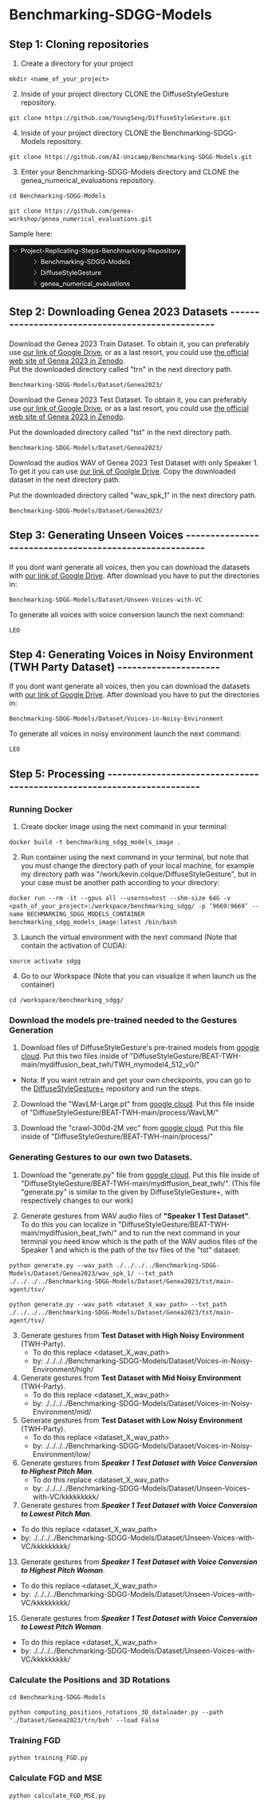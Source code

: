 # Benchmarking-SDGG-Models

## Step 1: Cloning repositories
1. Create a directory for your project
```angular2html
mkdir <name_of_your_project>
```

2. Inside of your project directory CLONE the DiffuseStyleGesture repository.
```angular2html
git clone https://github.com/YoungSeng/DiffuseStyleGesture.git
```

4. Inside of your project directory CLONE the Benchmarking-SDGG-Models repository.
```angular2html
git clone https://github.com/AI-Unicamp/Benchmarking-SDGG-Models.git
```

3. Enter your Benchmarking-SDGG-Models directory and CLONE the genea_numerical_evaluations repository.
```angular2html
cd Benchmarking-SDGG-Models
```
```angular2html
git clone https://github.com/genea-workshop/genea_numerical_evaluations.git
```

Sample here:

![Structure of Directories](https://github.com/AI-Unicamp/Benchmarking-SDGG-Models/blob/main/Images-to-Readme/Structure-of-directories.png)

## Step 2: Downloading Genea 2023 Datasets ------------------------------------------------
Download the Genea 2023 Train Dataset. To obtain it, you can preferably use [our link of Google Drive](https://drive.google.com/drive/folders/1GvP67y8Ffi-3Y-pzGoZxMtyGKG0ZHT_4?usp=sharing), or as a last resort, you could use [the official web site of Genea 2023 in Zenodo](https://zenodo.org/records/8199133).  
Put the downloaded directory called "trn" in the next directory path.
```angular2html
Benchmarking-SDGG-Models/Dataset/Genea2023/
```

Download the Genea 2023 Test Dataset. To obtain it, you can preferably use [our link of Google Drive](https://drive.google.com/drive/folders/15IcRXcu6PI2DryfYLzMwSis4zEcMTFIK?usp=sharing), or as a last resort, you could use [the official web site of Genea 2023 in Zenodo](https://zenodo.org/records/8199133).

Put the downloaded directory called "tst" in the next directory path.
```angular2html
Benchmarking-SDGG-Models/Dataset/Genea2023/
```

Download the audios WAV of Genea 2023 Test Dataset with only Speaker 1. To get it you can use [our link of Goolgle Drive](https://drive.google.com/drive/folders/1R-nvdXInAsqvJUuT8EY6fQ0TnbD7jlni?usp=sharing).
Copy the downloaded dataset in the next directory path.

Put the downloaded directory called "wav_spk_1" in the next directory path.
```angular2html
Benchmarking-SDGG-Models/Dataset/Genea2023/
```

## Step 3: Generating Unseen Voices -------------------------------------------------------
If you dont want generate all voices, then you can download the datasets with [our link of Google Drive](https://drive.google.com/drive/folders/1MkpCmmM0C9dyS5w7wQXKg71UTUPhqbvO?usp=sharing).
After download you have to put the directories in:
```angular2html
Benchmarking-SDGG-Models/Dataset/Unseen-Voices-with-VC
```

To generate all voices with voice conversion launch the next command:
```angular2html
LEO
```

## Step 4: Generating Voices in Noisy Environment (TWH Party Dataset) ---------------------
If you dont want generate all voices, then you can download the datasets with [our link of Google Drive](https://drive.google.com/drive/folders/1IgvbrCVKkgDzZXfMyFUCZlEDsI6GU41j?usp=sharing).
After download you have to put the directories in:
```angular2html
Benchmarking-SDGG-Models/Dataset/Voices-in-Noisy-Environment
```

To generate all voices in noisy environment launch the next command:
```angular2html
LEO
```

## Step 5: Processing ----------------------------------------------------------------------
### Running Docker
1. Create docker image using the next command in your terminal:
```angular2html
docker build -t benchmarking_sdgg_models_image .
```

2. Run container using the next command in your terminal, but note that you must change the directory path of your local machine, for example my directory path was "/work/kevin.colque/DiffuseStyleGesture", but in your case must be another path according to your directory:
```angular2html
docker run --rm -it --gpus all --userns=host --shm-size 64G -v <path_of_your_project>:/workspace/benchmarking_sdgg/ -p ‘9669:9669’ --name BECHMARKING_SDGG_MODELS_CONTAINER benchmarking_sdgg_models_image:latest /bin/bash
```

3. Launch the virtual environment with the next command (Note that contain the activation of CUDA):
```angular2html
source activate sdgg
```

4. Go to our Workspace (Note that you can visualize it when launch us the container)
```angular2html
cd /workspace/benchmarking_sdgg/
```

### Download the models pre-trained needed to the Gestures Generation

1. Download files of DiffuseStyleGesture's pre-trained models from [google cloud](https://drive.google.com/drive/folders/1V83X4ZNYQZ_u5A1hKW8Tr9_4cui22TNw?usp=sharing). Put this two files inside of "DiffuseStyleGesture/BEAT-TWH-main/mydiffusion_beat_twh/TWH_mymodel4_512_v0/"
- Nota: If you want retrain and get your own checkpoints, you can go to the [DiffuseStyleGesture+](https://github.com/YoungSeng/DiffuseStyleGesture/tree/master/BEAT-TWH-main) repository and run the steps.

2. Download the "WavLM-Large.pt" from [google cloud](https://drive.google.com/drive/folders/14L5hR4q310KMt1SAt-1FNo4PfhT7Se3V?usp=sharing). Put this file inside of "DiffuseStyleGesture/BEAT-TWH-main/process/WavLM/"

3. Download the "crawl-300d-2M.vec" from [google cloud](https://drive.google.com/drive/folders/1wTB_dpLCVcvcmjwnjHb9esnNZL2cb1Rk?usp=sharing). Put this file inside of "DiffuseStyleGesture/BEAT-TWH-main/process/"

### Generating Gestures to our own two Datasets.

1. Download the "generate.py" file from [google cloud](https://drive.google.com/drive/folders/1Pu9ob2YUm2rq4msSxeBrbsGsUeGjDnpz?usp=sharing). Put this file inside of "DiffuseStyleGesture/BEAT-TWH-main/mydiffusion_beat_twh/". (This file "generate.py" is similar to the given by DiffuseStyleGesture+, with respectively changes to our work)

2. Generate gestures from WAV audio files of **"Speaker 1 Test Dataset"**. To do this you can localize in "DiffuseStyleGesture/BEAT-TWH-main/mydiffusion_beat_twh/" and to run the next command in your terminal you need know which is the path of the WAV audios files of the Speaker 1 and which is the path of the tsv files of the "tst" dataset:
```angular2html
python generate.py --wav_path ./../../../Benchmarking-SDGG-Models/Dataset/Genea2023/wav_spk_1/ --txt_path ./../../../Benchmarking-SDGG-Models/Dataset/Genea2023/tst/main-agent/tsv/
```

```angular2html
python generate.py --wav_path <dataset_X_wav_path> --txt_path ./../../../Benchmarking-SDGG-Models/Dataset/Genea2023/tst/main-agent/tsv/
```
3. Generate gestures from **Test Dataset with High Noisy Environment** (TWH-Party).
   - To do this replace <dataset_X_wav_path>
   - by: ./../../../Benchmarking-SDGG-Models/Dataset/Voices-in-Noisy-Environment/high/
5. Generate gestures from **Test Dataset with Mid Noisy Environment** (TWH-Party).
   - To do this replace <dataset_X_wav_path>
   - by: ./../../../Benchmarking-SDGG-Models/Dataset/Voices-in-Noisy-Environment/mid/
7. Generate gestures from **Test Dataset with Low Noisy Environment** (TWH-Party).
   - To do this replace <dataset_X_wav_path>
   - by: ./../../../Benchmarking-SDGG-Models/Dataset/Voices-in-Noisy-Environment/low/
9. Generate gestures from ***Speaker 1 Test Dataset with Voice Conversion to Highest Pitch Man***.
   - To do this replace <dataset_X_wav_path>
   - by: ./../../../Benchmarking-SDGG-Models/Dataset/Unseen-Voices-with-VC/kkkkkkkkk/
11. Generate gestures from ***Speaker 1 Test Dataset with Voice Conversion to Lowest Pitch Man***.
   - To do this replace <dataset_X_wav_path>
   - by: ./../../../Benchmarking-SDGG-Models/Dataset/Unseen-Voices-with-VC/kkkkkkkkk/
13. Generate gestures from ***Speaker 1 Test Dataset with Voice Conversion to Highest Pitch Woman***.
   - To do this replace <dataset_X_wav_path>
   - by: ./../../../Benchmarking-SDGG-Models/Dataset/Unseen-Voices-with-VC/kkkkkkkkk/
15. Generate gestures from ***Speaker 1 Test Dataset with Voice Conversion to Lowest Pitch Woman***.
   - To do this replace <dataset_X_wav_path>
   - by: ./../../../Benchmarking-SDGG-Models/Dataset/Unseen-Voices-with-VC/kkkkkkkkk/

### Calculate the Positions and 3D Rotations

```angular2html
cd Benchmarking-SDGG-Models
```
```angular2html
python computing_positions_rotations_3D_dataloader.py --path './Dataset/Genea2023/trn/bvh' --load False
```

### Training FGD
```angular2html
python training_FGD.py
```

### Calculate FGD and MSE
```angular2html
python calculate_FGD_MSE.py
```

